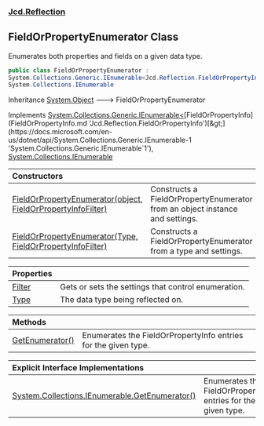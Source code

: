 ### [Jcd.Reflection](Jcd.Reflection.md 'Jcd.Reflection')

## FieldOrPropertyEnumerator Class

Enumerates both properties and fields on a given data type.

```csharp
public class FieldOrPropertyEnumerator :
System.Collections.Generic.IEnumerable<Jcd.Reflection.FieldOrPropertyInfo>,
System.Collections.IEnumerable
```

Inheritance [System.Object](https://docs.microsoft.com/en-us/dotnet/api/System.Object 'System.Object') &#129106; FieldOrPropertyEnumerator

Implements [System.Collections.Generic.IEnumerable&lt;](https://docs.microsoft.com/en-us/dotnet/api/System.Collections.Generic.IEnumerable-1 'System.Collections.Generic.IEnumerable`1')[FieldOrPropertyInfo](FieldOrPropertyInfo.md 'Jcd.Reflection.FieldOrPropertyInfo')[&gt;](https://docs.microsoft.com/en-us/dotnet/api/System.Collections.Generic.IEnumerable-1 'System.Collections.Generic.IEnumerable`1'), [System.Collections.IEnumerable](https://docs.microsoft.com/en-us/dotnet/api/System.Collections.IEnumerable 'System.Collections.IEnumerable')

| Constructors                                                                                                                                                                                                                                        |                                                                              |
|:----------------------------------------------------------------------------------------------------------------------------------------------------------------------------------------------------------------------------------------------------|:-----------------------------------------------------------------------------|
| [FieldOrPropertyEnumerator(object, FieldOrPropertyInfoFilter)](FieldOrPropertyEnumerator..ctor.zDQuZsXqeQ7ezSfEXvoSPg.md 'Jcd.Reflection.FieldOrPropertyEnumerator.FieldOrPropertyEnumerator(object, Jcd.Reflection.FieldOrPropertyInfoFilter)')    | Constructs a FieldOrPropertyEnumerator from an object instance and settings. |
| [FieldOrPropertyEnumerator(Type, FieldOrPropertyInfoFilter)](FieldOrPropertyEnumerator..ctor.r4F4sijpVUsOD0YGpglwGA.md 'Jcd.Reflection.FieldOrPropertyEnumerator.FieldOrPropertyEnumerator(System.Type, Jcd.Reflection.FieldOrPropertyInfoFilter)') | Constructs a FieldOrPropertyEnumerator from a type and settings.             |

| Properties                                                                                      |                                                     |
|:------------------------------------------------------------------------------------------------|:----------------------------------------------------|
| [Filter](FieldOrPropertyEnumerator.Filter.md 'Jcd.Reflection.FieldOrPropertyEnumerator.Filter') | Gets or sets the settings that control enumeration. |
| [Type](FieldOrPropertyEnumerator.Type.md 'Jcd.Reflection.FieldOrPropertyEnumerator.Type')       | The data type being reflected on.                   |

| Methods | |
| :--- | :--- |
| [GetEnumerator()](FieldOrPropertyEnumerator.GetEnumerator().md 'Jcd.Reflection.FieldOrPropertyEnumerator.GetEnumerator()') | Enumerates the FieldOrPropertyInfo entries for the given type. |

| Explicit Interface Implementations | |
| :--- | :--- |
| [System.Collections.IEnumerable.GetEnumerator()](FieldOrPropertyEnumerator.System.Collections.IEnumerable.GetEnumerator().md 'Jcd.Reflection.FieldOrPropertyEnumerator.System.Collections.IEnumerable.GetEnumerator()') | Enumerates the FieldOrPropertyInfo entries for the given type. |
